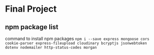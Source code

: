 # Final Project

## npm package list

command to install npm packages `npm i --save express mongoose cors cookie-parser express-fileupload cloudinary bcryptjs jsonwebtoken dotenv nodemailer http-status-codes morgan`